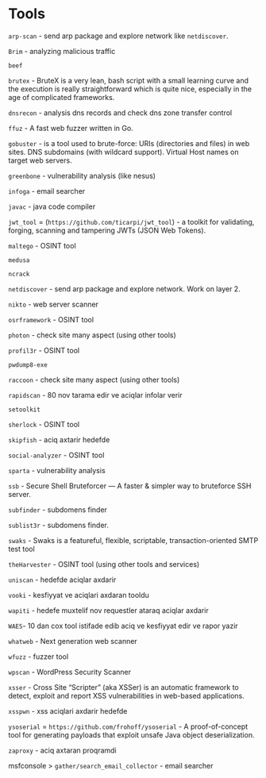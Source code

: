 # Tools

`arp-scan` -  send arp package and explore network like `netdiscover`.

`Brim` - analyzing malicious traffic

`beef`

`brutex` - BruteX is a very lean, bash script with a small learning curve and the execution is really straightforward which is quite nice, especially in the age of complicated frameworks.

`dnsrecon` - analysis dns records and check dns zone transfer control

`ffuz` - A fast web fuzzer written in Go.

`gobuster` - is a tool used to brute-force: URIs (directories and files) in web sites. DNS subdomains (with wildcard support). Virtual Host names on target web servers.

`greenbone` - vulnerability analysis (like nesus)

`infoga` - email searcher

`javac` - java code compiler

`jwt_tool` = (`https://github.com/ticarpi/jwt_tool`) - a toolkit for validating, forging, scanning and tampering JWTs (JSON Web Tokens).

`maltego` - OSINT tool

`medusa` 

`ncrack`

`netdiscover` - send arp package and explore network. Work on layer 2.

`nikto` -  web server scanner

`osrframework` - OSINT tool

`photon` - check site many aspect (using other tools)

`profil3r` - OSINT tool

`pwdump8-exe`

`raccoon` - check site many aspect (using other tools)

`rapidscan` - 80 nov tarama edir ve aciqlar infolar verir

`setoolkit`

`sherlock` - OSINT tool

`skipfish` - aciq axtarir hedefde

`social-analyzer` - OSINT tool

`sparta` - vulnerability analysis

`ssb` - Secure Shell Bruteforcer — A faster & simpler way to bruteforce SSH server.

`subfinder` - subdomens finder

`sublist3r` - subdomens finder.

`swaks` - Swaks is a featureful, flexible, scriptable, transaction-oriented SMTP test tool

`theHarvester` - OSINT tool (using other tools and services)

`uniscan` - hedefde aciqlar axdarir

`vooki` - kesfiyyat ve aciqlari axdaran tooldu

`wapiti` - hedefe muxtelif nov requestler ataraq aciqlar axdarir

`WAES`- 10 dan cox tool istifade edib aciq ve kesfiyyat edir ve rapor yazir

`whatweb` - Next generation web scanner

`wfuzz` - fuzzer tool

`wpscan` - WordPress Security Scanner

`xsser` - Cross Site “Scripter” (aka XSSer) is an automatic framework to detect, exploit and report XSS vulnerabilities in web-based applications.

`xsspwn` - xss aciqlari axdarir hedefde

`ysoserial` = `https://github.com/frohoff/ysoserial` - A proof-of-concept tool for generating payloads that exploit unsafe Java object deserialization.

`zaproxy` - aciq axtaran proqramdi

msfconsole > `gather/search_email_collector` - email searcher


